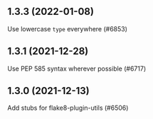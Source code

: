 ## 1.3.3 (2022-01-08)

Use lowercase `type` everywhere (#6853)

## 1.3.1 (2021-12-28)

Use PEP 585 syntax wherever possible (#6717)

## 1.3.0 (2021-12-13)

Add stubs for flake8-plugin-utils (#6506)


